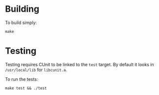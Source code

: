# Building

To build simply:

    make

# Testing

Testing requires CUnit to be linked to the `test` target. By default it looks in `/usr/local/lib` for `libcunit.a`.

To run the tests:

    make test && ./test
